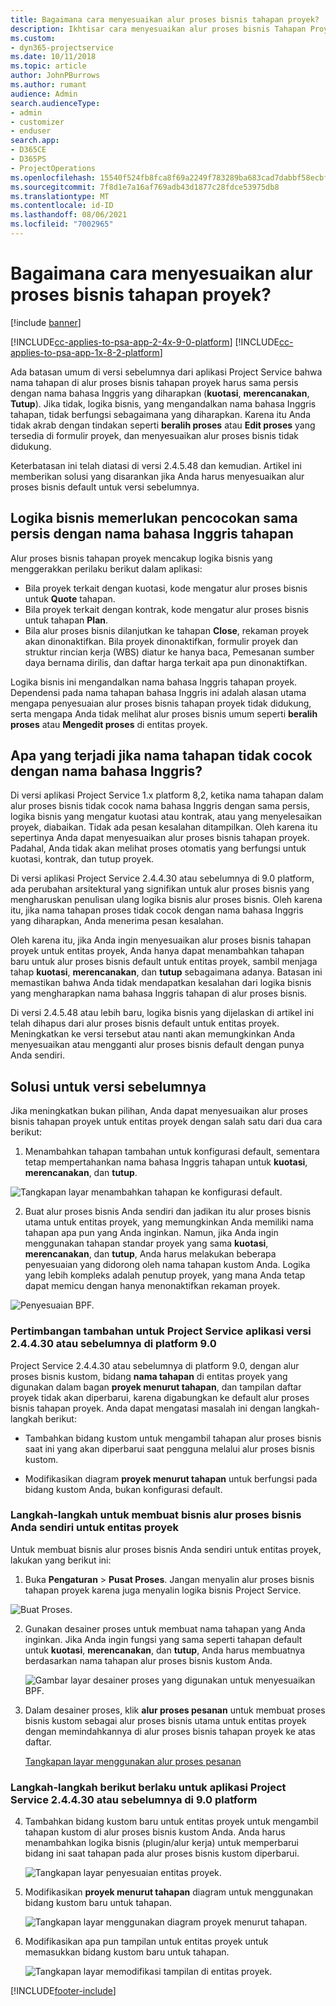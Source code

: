 ```yaml
---
title: Bagaimana cara menyesuaikan alur proses bisnis tahapan proyek?
description: Ikhtisar cara menyesuaikan alur proses bisnis Tahapan Proyek.
ms.custom:
- dyn365-projectservice
ms.date: 10/11/2018
ms.topic: article
author: JohnPBurrows
ms.author: rumant
audience: Admin
search.audienceType:
- admin
- customizer
- enduser
search.app:
- D365CE
- D365PS
- ProjectOperations
ms.openlocfilehash: 15540f524fb8fca8f69a2249f783289ba683cad7dabbf58ecbf620d147e5d491
ms.sourcegitcommit: 7f8d1e7a16af769adb43d1877c28fdce53975db8
ms.translationtype: MT
ms.contentlocale: id-ID
ms.lasthandoff: 08/06/2021
ms.locfileid: "7002965"
---
```

# <a name="how-do-i-customize-the-project-stages-business-process-flow"></a>Bagaimana cara menyesuaikan alur proses bisnis tahapan proyek?

[!include [banner](../includes/psa-now-project-operations.md)]

[!INCLUDE[cc-applies-to-psa-app-2-4x-9-0-platform](../includes/cc-applies-to-psa-app-2-4x-9-0-platform.md)]
[!INCLUDE[cc-applies-to-psa-app-1x-8-2-platform](../includes/cc-applies-to-psa-app-1x-8-2-platform.md)]

Ada batasan umum di versi sebelumnya dari aplikasi Project Service bahwa nama tahapan di alur proses bisnis tahapan proyek harus sama persis dengan nama bahasa Inggris yang diharapkan (**kuotasi**, **merencanakan**, **Tutup**). Jika tidak, logika bisnis, yang mengandalkan nama bahasa Inggris tahapan, tidak berfungsi sebagaimana yang diharapkan. Karena itu Anda tidak akrab dengan tindakan seperti **beralih proses** atau **Edit proses** yang tersedia di formulir proyek, dan menyesuaikan alur proses bisnis tidak didukung. 

Keterbatasan ini telah diatasi di versi 2.4.5.48 dan kemudian. Artikel ini memberikan solusi yang disarankan jika Anda harus menyesuaikan alur proses bisnis default untuk versi sebelumnya.  

## <a name="business-logic-requires-an-exact-match-with-english-stage-names"></a>Logika bisnis memerlukan pencocokan sama persis dengan nama bahasa Inggris tahapan

Alur proses bisnis tahapan proyek mencakup logika bisnis yang menggerakkan perilaku berikut dalam aplikasi:
- Bila proyek terkait dengan kuotasi, kode mengatur alur proses bisnis untuk **Quote** tahapan.
- Bila proyek terkait dengan kontrak, kode mengatur alur proses bisnis untuk tahapan **Plan**.
- Bila alur proses bisnis dilanjutkan ke tahapan **Close**, rekaman proyek akan dinonaktifkan. Bila proyek dinonaktifkan, formulir proyek dan struktur rincian kerja (WBS) diatur ke hanya baca, Pemesanan sumber daya bernama dirilis, dan daftar harga terkait apa pun dinonaktifkan.

Logika bisnis ini mengandalkan nama bahasa Inggris tahapan proyek. Dependensi pada nama tahapan bahasa Inggris ini adalah alasan utama mengapa penyesuaian alur proses bisnis tahapan proyek tidak didukung, serta mengapa Anda tidak melihat alur proses bisnis umum seperti **beralih proses** atau **Mengedit proses** di entitas proyek.

## <a name="what-happens-if-the-stage-names-dont-match-the-english-names"></a>Apa yang terjadi jika nama tahapan tidak cocok dengan nama bahasa Inggris?

Di versi aplikasi Project Service 1.x platform 8,2, ketika nama tahapan dalam alur proses bisnis tidak cocok nama bahasa Inggris dengan sama persis, logika bisnis yang mengatur kuotasi atau kontrak, atau yang menyelesaikan proyek, diabaikan. Tidak ada pesan kesalahan ditampilkan. Oleh karena itu sepertinya Anda dapat menyesuaikan alur proses bisnis tahapan proyek. Padahal, Anda tidak akan melihat proses otomatis yang berfungsi untuk kuotasi, kontrak, dan tutup proyek.

Di versi aplikasi Project Service 2.4.4.30 atau sebelumnya di 9.0 platform, ada perubahan arsitektural yang signifikan untuk alur proses bisnis yang mengharuskan penulisan ulang logika bisnis alur proses bisnis. Oleh karena itu, jika nama tahapan proses tidak cocok dengan nama bahasa Inggris yang diharapkan, Anda menerima pesan kesalahan. 

Oleh karena itu, jika Anda ingin menyesuaikan alur proses bisnis tahapan proyek untuk entitas proyek, Anda hanya dapat menambahkan tahapan baru untuk alur proses bisnis default untuk entitas proyek, sambil menjaga tahap **kuotasi**, **merencanakan**, dan **tutup** sebagaimana adanya. Batasan ini memastikan bahwa Anda tidak mendapatkan kesalahan dari logika bisnis yang mengharapkan nama bahasa Inggris tahapan di alur proses bisnis.

Di versi 2.4.5.48 atau lebih baru, logika bisnis yang dijelaskan di artikel ini telah dihapus dari alur proses bisnis default untuk entitas proyek. Meningkatkan ke versi tersebut atau nanti akan memungkinkan Anda menyesuaikan atau mengganti alur proses bisnis default dengan punya Anda sendiri. 

## <a name="workarounds-for-earlier-versions"></a>Solusi untuk versi sebelumnya

Jika meningkatkan bukan pilihan, Anda dapat menyesuaikan alur proses bisnis tahapan proyek untuk entitas proyek dengan salah satu dari dua cara berikut:

1. Menambahkan tahapan tambahan untuk konfigurasi default, sementara tetap mempertahankan nama bahasa Inggris tahapan untuk **kuotasi**, **merencanakan**, dan **tutup**.


![Tangkapan layar menambahkan tahapan ke konfigurasi default.](media/FAQ-Customize-BPF-1.png)
 
2. Buat alur proses bisnis Anda sendiri dan jadikan itu alur proses bisnis utama untuk entitas proyek, yang memungkinkan Anda memiliki nama tahapan apa pun yang Anda inginkan. Namun, jika Anda ingin menggunakan tahapan standar proyek yang sama **kuotasi**, **merencanakan**, dan **tutup**, Anda harus melakukan beberapa penyesuaian yang didorong oleh nama tahapan kustom Anda. Logika yang lebih kompleks adalah penutup proyek, yang mana Anda tetap dapat memicu dengan hanya menonaktifkan rekaman proyek.

![Penyesuaian BPF.](media/FAQ-Customize-BPF-2.png)

### <a name="additional-considerations-for-project-service-app-version-24430-or-earlier-on-platform-90"></a>Pertimbangan tambahan untuk Project Service aplikasi versi 2.4.4.30 atau sebelumnya di platform 9.0

Project Service 2.4.4.30 atau sebelumnya di platform 9.0, dengan alur proses bisnis kustom, bidang **nama tahapan** di entitas proyek yang digunakan dalam bagan **proyek menurut tahapan**, dan tampilan daftar proyek tidak akan diperbarui, karena digabungkan ke default alur proses bisnis tahapan proyek. Anda dapat mengatasi masalah ini dengan langkah-langkah berikut:

- Tambahkan bidang kustom untuk mengambil tahapan alur proses bisnis saat ini yang akan diperbarui saat pengguna melalui alur proses bisnis kustom.

- Modifikasikan diagram **proyek menurut tahapan** untuk berfungsi pada bidang kustom Anda, bukan konfigurasi default.

### <a name="steps-to-create-your-own-business-process-flow-for-the-project-entity"></a>Langkah-langkah untuk membuat bisnis alur proses bisnis Anda sendiri untuk entitas proyek

Untuk membuat bisnis alur proses bisnis Anda sendiri untuk entitas proyek, lakukan yang berikut ini:

1. Buka **Pengaturan** > **Pusat Proses**. Jangan menyalin alur proses bisnis tahapan proyek karena juga menyalin logika bisnis Project Service.

  ![Buat Proses.](media/FAQ-Customize-BPF-3.png)

2. Gunakan desainer proses untuk membuat nama tahapan yang Anda inginkan. Jika Anda ingin fungsi yang sama seperti tahapan default untuk **kuotasi**, **merencanakan**, dan **tutup**, Anda harus membuatnya berdasarkan nama tahapan alur proses bisnis kustom Anda.

   ![Gambar layar desainer proses yang digunakan untuk menyesuaikan BPF.](media/FAQ-Customize-BPF-4.png) 

3. Dalam desainer proses, klik **alur proses pesanan** untuk membuat proses bisnis kustom sebagai alur proses bisnis utama untuk entitas proyek dengan memindahkannya di alur proses bisnis tahapan proyek ke atas daftar.


   [Tangkapan layar menggunakan alur proses pesanan](media/FAQ-Customize-BPF-5-720.png)

### <a name="the-following-steps-apply-to-project-service-app-24430-or-earlier-on-the-90-platform"></a>Langkah-langkah berikut berlaku untuk aplikasi Project Service 2.4.4.30 atau sebelumnya di 9.0 platform

4. Tambahkan bidang kustom baru untuk entitas proyek untuk mengambil tahapan kustom di alur proses bisnis kustom Anda. Anda harus menambahkan logika bisnis (plugin/alur kerja) untuk memperbarui bidang ini saat tahapan pada alur proses bisnis kustom diperbarui.

   ![Tangkapan layar penyesuaian entitas proyek.](media/FAQ-Customize-BPF-6-720.png)

5. Modifikasikan **proyek menurut tahapan** diagram untuk menggunakan bidang kustom baru untuk tahapan.

   ![Tangkapan layar menggunakan diagram proyek menurut tahapan.](media/FAQ-Customize-BPF-7-720.png)

6. Modifikasikan apa pun tampilan untuk entitas proyek untuk memasukkan bidang kustom baru untuk tahapan.

   ![Tangkapan layar memodifikasi tampilan di entitas proyek.](media/FAQ-Customize-BPF-8-720.png)



[!INCLUDE[footer-include](../includes/footer-banner.md)]